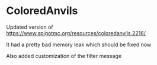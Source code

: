 # ColoredAnvils
 Updated version of https://www.spigotmc.org/resources/coloredanvils.2216/
 
 It had a pretty bad memory leak which should be fixed now
 
 Also added customization of the filter message
